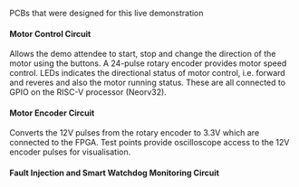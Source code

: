 PCBs that were designed for this live demonstration

#### Motor Control Circuit

Allows the demo attendee to start, stop and change the direction of the motor using the buttons. A 24-pulse rotary encoder provides motor speed control. LEDs indicates the directional status of motor control, i.e. forward and reveres and also the motor running status. These are all connected to GPIO on the RISC-V processor (Neorv32).

#### Motor Encoder Circuit

Converts the 12V pulses from the rotary encoder to 3.3V which are connected to the FPGA. Test points provide oscilloscope access to the 12V encoder pulses for visualisation.  

#### Fault Injection and Smart Watchdog Monitoring Circuit


